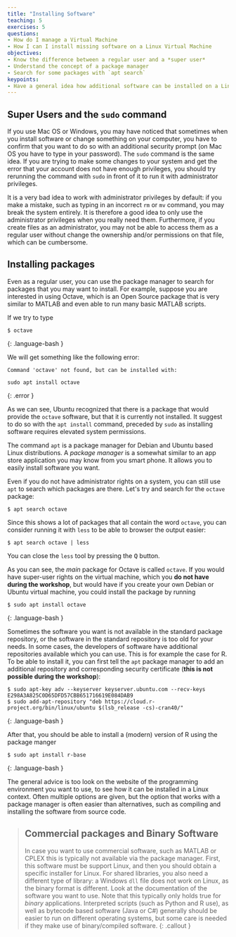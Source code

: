 ```yaml
---
title: "Installing Software"
teaching: 5
exercises: 5
questions:
- How do I manage a Virtual Machine
- How I can I install missing software on a Linux Virtual Machine
objectives:
- Know the difference between a regular user and a *super user*
- Understand the concept of a package manager
- Search for some packages with `apt search`
keypoints:
- Have a general idea how additional software can be installed on a Linux machine
---
```


## Super Users and the `sudo` command

If you use Mac OS or Windows, you may have noticed that sometimes when you install software  or change something on your computer, you have to confirm that you want to do so with an additional security prompt (on Mac OS you have to type in your password).
The `sudo` command is the same idea. If you are trying to make some changes to your system and get the error that your account does not have enough privileges, you should try rerunning the command with
`sudo` in front of it to run it with administrator privileges.

It is a very bad idea to work with administrator privileges by default: if you make a mistake, such as typing in an incorrect `rm` or `mv` command, you may break the system entirely. 
It is therefore a good idea to only use the administrator privileges when you really need them.
Furthermore, if you create files as an administrator, you may not be able to access them as a
regular user without change the ownership and/or permissions on that file, which can be
cumbersome.

## Installing packages


Even as a regular user, you can use the package manager to search for packages that you may want to install. For example, suppose you are 
interested in using Octave, which is an Open Source package that is
very similar to MATLAB and even able to run many basic MATLAB scripts.

If we try to type 

```
$ octave
```
{: .language-bash }

We will get something like the following error:

```
Command 'octave' not found, but can be installed with:

sudo apt install octave
```
{: .error }

As we can see, Ubuntu recognized that there is a package that would provide the `octave` software, but that it is currently not installed.
It suggest to do so with the `apt install` command, preceded by `sudo`
as installing software requires elevated system permissions.

The command `apt` is a package manager for Debian and Ubuntu based Linux
distributions. A *package manager* is a somewhat similar to an app store application you may know from you smart phone. It allows you to easily install software you want.

Even if you do not have administrator rights on a system, you can still use `apt` to search which packages are there. Let's try and search for the `octave` package:

```
$ apt search octave
```

Since this shows a lot of packages that all contain the word `octave`, you can consider running it with `less` to be
able to browser the output easier:

```
$ apt search octave | less
```

You can close the `less` tool by pressing the <kbd>Q</kbd> button.

As you can see, the *main* package for Octave is called `octave`. If you would have
super-user rights on the virtual machine, which you **do not have during the workshop**,
but would have if you create your own Debian or Ubuntu virtual machine, you could install
the package by running 

```
$ sudo apt install octave
```
{: .language-bash }

Sometimes the software you want is not available in the standard package repository, or
the software in the standard repository is too old for your needs. In some cases, the
developers of software have additional repositories available which you can use. This
is for example the case for R. To be able to install it, you can first tell the `apt`
package manager to add an additional repository and corresponding security certificate
(**this is not possible during the workshop**):

```
$ sudo apt-key adv --keyserver keyserver.ubuntu.com --recv-keys E298A3A825C0D65DFD57CBB651716619E084DAB9
$ sudo add-apt-repository "deb https://cloud.r-project.org/bin/linux/ubuntu $(lsb_release -cs)-cran40/" 
```
{: .language-bash }

After that, you should be able to install a (modern) version of R using the package manger

```
$ sudo apt install r-base
```
{: .language-bash }

The general advice is too look on the website of the programming environment you want
to use, to see how it can be installed in a Linux context. Often multiple options are
given, but the option that works with a package manager is often easier than alternatives,
such as compiling and installing the software from source code.

> ## Commercial packages and Binary Software
> 
> In case you want to use commercial software, such as MATLAB or CPLEX
> this is typically not  available via the package manager.
> First, this software must be support Linux, and then you should obtain
> a specific installer for Linux. 
> For shared libraries, you also need a different type of library: a 
> Windows `dll` file does not work on Linux, as the binary format is
> different. Look at the documentation of the software you want to use.
> Note that this typically only holds true for *binary* applications.
> Interpreted scripts (such as Python and R use), as well as bytecode
> based software (Java or C#) generally should be easier to run on
> different operating systems, but some care is needed if they make use
> of binary/compiled software.
{: .callout }

